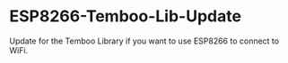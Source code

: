# ESP8266-Temboo-Lib-Update
Update for the Temboo Library if you want to use ESP8266 to connect to WiFi.
